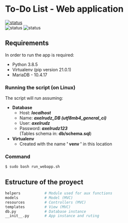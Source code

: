 # To-Do List - Web application

[![status](https://img.shields.io/badge/Live%20deployed%20version:%20-https://axelrudz23.pythonanywhere.com-purple.svg)](https://axelrudz23.pythonanywhere.com)  
![status](https://img.shields.io/badge/Default%20user:%20-admin-blue.svg) ![status](https://img.shields.io/badge/Default%20password:%20-admin-blue.svg)


## Requirements
In order to run the app is required:
- Python 3.8.5
- Virtualenv (pip version 21.0.1)
- MariaDB - 10.4.17  


### Running the script (on Linux)
The script will run assuming:
- **Database**
  - Host: ***localhost***
  - Name: ***axelrudz_DB (utf8mb4_general_ci)***
  - User: ***axelrudz***
  - Password: ***axelrudz123***  
(Tables schema in: **db/schema.sql**)
- **Virtualenv**
  - Created with the name **' venv '** in this location

### Command
```bash
$ sudo bash run_webapp.sh
```


## Estructure of the proyect

```bash
helpers           # Module used for aux functions
models            # Model (MVC)
resources         # Controllers (MVC)
templates         # View (MVC)
db.py             # Database instance
__init__.py       # App instance and ruting
```
